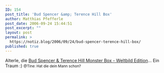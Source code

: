 ```yaml
---
ID: 154
post_title: 'Bud Spencer &amp; Terence Hill Box'
author: Matthias Pfefferle
post_date: 2006-09-24 15:44:51
post_excerpt: ""
layout: post
permalink: >
  https://notiz.blog/2006/09/24/bud-spencer-terence-hill-box/
published: true
---
```

Alterle, die <a href="http://www.weltbild.de/artikel.php?artikelnummer=909652">Bud Spencer & Terence Hill Monster Box - Weltbild Edition</a>...
Ein Traum :)
<small>@Tine: Hat die dein Mann schon?</small>